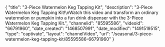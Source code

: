 {
    "title": "3-Piece Watermelon Keg Tapping Kit",
    "description": "3-Piece Watermelon Keg Tapping Kit!\nWatch this video and transform an ordinary watermelon or pumpkin into a fun drink dispenser with the 3-Piece Watermelon Keg Tapping Kit.",
    "channelid": "85595586",
    "videoid": "66791960",
    "date_created": "1468507991",
    "date_modified": "1491519515",
    "type": "captivate",
    "layout": "channelVideo",
    "url": "\/seasonal\/3-piece-watermelon-keg-tapping-kit\/85595586-66791960"
}